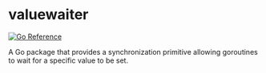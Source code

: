 # valuewaiter

[![Go Reference](https://pkg.go.dev/badge/github.com/oxplot/valuewaiter.svg)](https://pkg.go.dev/github.com/oxplot/valuewaiter)

A Go package that provides a synchronization primitive allowing goroutines to wait for a specific value to be set.
